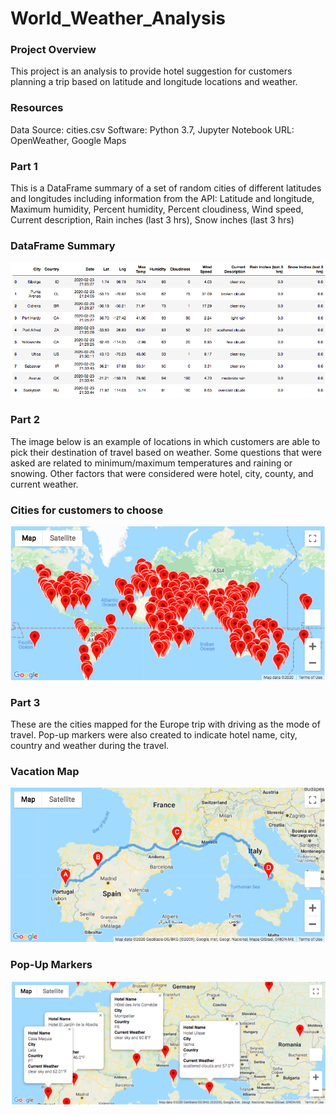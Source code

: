 # World_Weather_Analysis

### Project Overview

This project is an analysis to provide hotel suggestion for customers planning a trip based on latitude and longitude locations and weather.

### Resources
Data Source: cities.csv Software: Python 3.7, Jupyter Notebook 
URL: OpenWeather, Google Maps

### Part 1
This is a DataFrame summary of a set of random cities of different latitudes and longitudes including information from the API: Latitude and longitude, Maximum humidity, Percent humidity, Percent cloudiness, Wind speed, Current description, Rain inches (last 3 hrs), Snow inches (last 3 hrs)

### DataFrame Summary

![dataframe](https://github.com/Samira786/World_Weather_Analysis/blob/master/Part%201%20Dataframe.png)

### Part 2

The image below is an example of locations in which customers are able to pick their destination of travel based on weather. Some questions that were asked are related to minimum/maximum temperatures and raining or snowing. Other factors that were considered were hotel, city, county, and current weather.

### Cities for customers to choose

![cities](https://github.com/Samira786/World_Weather_Analysis/blob/master/Map.png)

### Part 3

These are the cities mapped for the Europe trip with driving as the mode of travel. Pop-up markers were also created to indicate hotel name, city, country and weather during the travel.

### Vacation Map

![vacation](https://github.com/Samira786/World_Weather_Analysis/blob/master/Itenarary.png)

### Pop-Up Markers

![popup](https://github.com/Samira786/World_Weather_Analysis/blob/master/Cities%20to%20visit.png)
